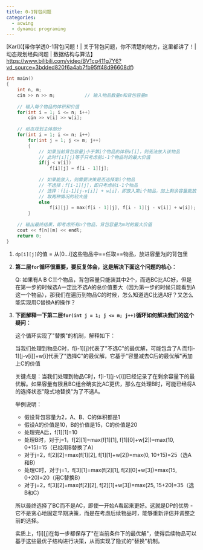 ```yaml
---
title: 0-1背包问题
categories: 
  - acwing
  - dynamic programing
---
```

[Karl](【带你学透0-1背包问题！| 关于背包问题，你不清楚的地方，这里都讲了！| 动态规划经典问题 | 数据结构与算法】https://www.bilibili.com/video/BV1cg411g7Y6?vd_source=3bdded820f6a4ab7fb95ff48d96608df)

```cpp
int main() 
{
    int n, m;   
    cin >> n >> m;           // 输入物品数量n和背包容量m
    
    // 输入每个物品的体积和价值
    for(int i = 1; i <= n; i++) 
        cin >> v[i] >> w[i];
        
    // 动态规划主体部分
    for(int i = 1; i <= n; i++) 
        for(int j = 1; j <= m; j++)
        {
            // 如果当前背包容量j小于第i个物品的体积v[i]，则无法放入该物品
            // 此时f[i][j]等于只考虑前i-1个物品时的最大价值
            if(j < v[i]) 
                f[i][j] = f[i - 1][j];
                
            // 如果能放入，则需要决策是否选择第i个物品
            // 不选择：f[i-1][j]，即只考虑前i-1个物品
            // 选择：f[i-1][j-v[i]] + w[i]，即放入第i个物品，加上剩余容量能放的最大价值
            // 取两种情况的较大值
            else    
                f[i][j] = max(f[i - 1][j], f[i - 1][j - v[i]] + w[i]);
        }
        
    // 输出最终结果，即考虑所有n个物品，背包容量为m时的最大价值
    cout << f[n][m] << endl;
    return 0;
}
```

1. `dp[i][j]`的值 = 从\[0...i]这些物品中==任取==物品，放进容量为j的背包里

2. **第二层`for`循环很重要，要反复体会，这是解决下面这个问题的核心：**
	
	Q: 如果有A B C三个物品，背包容量只能装其中2个，而选BC比AC好，但是在第一步的时候选A一定比不选A的总价值要大（因为第一步的时候只能看到A这一个物品），那我们在遍历到物品C的时候，怎么知道选C比选A好？又怎么能实现用C替换A的操作？


3. **下面解释一下第二层`for(int j = 1; j <= m; j++)`循环如何解决我们的这个疑问：**
	
	这个循环实现了"替换"的机制，解释如下：
	
	当我们处理到物品C时，f\[i-1]\[j]代表了"不选C"的最优解，可能包含了A
	而f\[i-1]\[j-v\[i]]+w\[i]代表了"选择C"的最优解，它基于"容量减去C后的最优解"再加上C的价值
	
	关键点是：当我们处理到物品C时，f\[i-1]\[j-v\[i]]已经记录了在剩余容量下的最优解。如果容量有限且BC组合确实比AC更优，那么在处理B时，可能已经将A的选择状态"隐式地替换"为了不选A。
	
	举例说明：
	
	- 假设背包容量为2，A、B、C的体积都是1
	- 假设A的价值是10，B的价值是15，C的价值是20
	- 处理完A后，f\[1]\[1]=10
	- 处理B时，对于j=1，f\[2]\[1]=max(f\[1]\[1], f\[1]\[0]+w\[2])=max(10, 0+15)=15（已经用B替换了A）
	- 对于j=2，f\[2]\[2]=max(f\[1]\[2], f\[1]\[1]+w\[2])=max(0, 10+15)=25（选A和B）
	- 处理C时，对于j=1，f\[3]\[1]=max(f\[2]\[1], f\[2]\[0]+w\[3])=max(15, 0+20)=20（用C替换B）
	- 对于j=2，f\[3]\[2]=max(f\[2]\[2], f\[2]\[1]+w\[3])=max(25, 15+20)=35（选B和C）
	
	所以最终选择了BC而不是AC，即使一开始A看起来更好。这就是DP的优势 - 它不是贪心地固定早期决策，而是在考虑后续物品时，能够重新评估并调整之前的选择。
	
	实质上，f\[i]\[j]在每一步都保存了"在当前条件下的最优解"，使得后续物品可以基于这些最优子结构进行决策，从而实现了隐式的"替换"机制。
